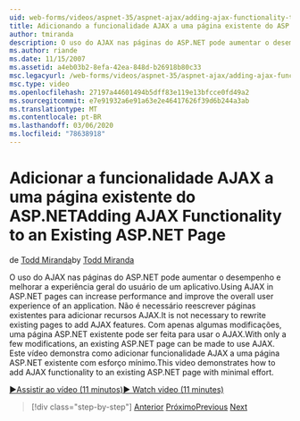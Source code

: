 ```yaml
---
uid: web-forms/videos/aspnet-35/aspnet-ajax/adding-ajax-functionality-to-an-existing-aspnet-page
title: Adicionando a funcionalidade AJAX a uma página existente do ASP.NET | Microsoft Docs
author: tmiranda
description: O uso do AJAX nas páginas do ASP.NET pode aumentar o desempenho e melhorar a experiência geral do usuário de um aplicativo. Não é necessário reescrever as páginas existentes...
ms.author: riande
ms.date: 11/15/2007
ms.assetid: a4eb03b2-8efa-42ea-848d-b26918b80c33
msc.legacyurl: /web-forms/videos/aspnet-35/aspnet-ajax/adding-ajax-functionality-to-an-existing-aspnet-page
msc.type: video
ms.openlocfilehash: 27197a44601494b5dff83e119e13bfcce0fd49a2
ms.sourcegitcommit: e7e91932a6e91a63e2e46417626f39d6b244a3ab
ms.translationtype: MT
ms.contentlocale: pt-BR
ms.lasthandoff: 03/06/2020
ms.locfileid: "78638918"
---
```

# <a name="adding-ajax-functionality-to-an-existing-aspnet-page"></a><span data-ttu-id="2b0cb-104">Adicionar a funcionalidade AJAX a uma página existente do ASP.NET</span><span class="sxs-lookup"><span data-stu-id="2b0cb-104">Adding AJAX Functionality to an Existing ASP.NET Page</span></span>

<span data-ttu-id="2b0cb-105">de [Todd Miranda](https://github.com/tmiranda)</span><span class="sxs-lookup"><span data-stu-id="2b0cb-105">by [Todd Miranda](https://github.com/tmiranda)</span></span>

<span data-ttu-id="2b0cb-106">O uso do AJAX nas páginas do ASP.NET pode aumentar o desempenho e melhorar a experiência geral do usuário de um aplicativo.</span><span class="sxs-lookup"><span data-stu-id="2b0cb-106">Using AJAX in ASP.NET pages can increase performance and improve the overall user experience of an application.</span></span> <span data-ttu-id="2b0cb-107">Não é necessário reescrever páginas existentes para adicionar recursos AJAX.</span><span class="sxs-lookup"><span data-stu-id="2b0cb-107">It is not necessary to rewrite existing pages to add AJAX features.</span></span> <span data-ttu-id="2b0cb-108">Com apenas algumas modificações, uma página ASP.NET existente pode ser feita para usar o AJAX.</span><span class="sxs-lookup"><span data-stu-id="2b0cb-108">With only a few modifications, an existing ASP.NET page can be made to use AJAX.</span></span> <span data-ttu-id="2b0cb-109">Este vídeo demonstra como adicionar funcionalidade AJAX a uma página ASP.NET existente com esforço mínimo.</span><span class="sxs-lookup"><span data-stu-id="2b0cb-109">This video demonstrates how to add AJAX functionality to an existing ASP.NET page with minimal effort.</span></span>

[<span data-ttu-id="2b0cb-110">&#9654;Assistir ao vídeo (11 minutos)</span><span class="sxs-lookup"><span data-stu-id="2b0cb-110">&#9654; Watch video (11 minutes)</span></span>](https://channel9.msdn.com/Blogs/ASP-NET-Site-Videos/adding-ajax-functionality-to-an-existing-aspnet-page)

> [!div class="step-by-step"]
> <span data-ttu-id="2b0cb-111">[Anterior](aspnet-ajax-support-in-visual-studio-2008.md)
> [Próximo](creating-and-using-an-ajax-enabled-web-service-in-a-web-site.md)</span><span class="sxs-lookup"><span data-stu-id="2b0cb-111">[Previous](aspnet-ajax-support-in-visual-studio-2008.md)
[Next](creating-and-using-an-ajax-enabled-web-service-in-a-web-site.md)</span></span>
